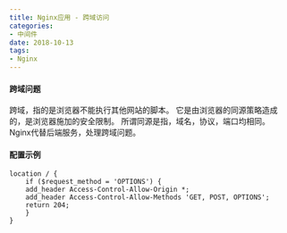 ```yaml
---
title: Nginx应用 - 跨域访问
categories:
- 中间件
date: 2018-10-13 
tags:
- Nginx
---
```

#### 跨域问题
跨域，指的是浏览器不能执行其他网站的脚本。 
它是由浏览器的同源策略造成的，是浏览器施加的安全限制。
所谓同源是指，域名，协议，端口均相同。
Nginx代替后端服务，处理跨域问题。

#### 配置示例
```
location / {  
    if ($request_method = 'OPTIONS') {
    add_header Access-Control-Allow-Origin *;
    add_header Access-Control-Allow-Methods 'GET, POST, OPTIONS';
    return 204;
    }
} 
```